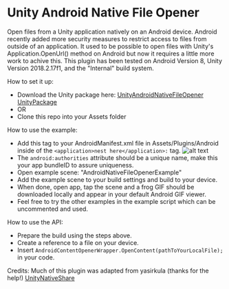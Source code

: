 # Unity Android Native File Opener
Open files from a Unity application natively on an Android device. 
Android recently added more security measures to restrict access to files from outside of an application. It used to be possible to open files with Unity's Application.OpenUrl() method on Android but now it requires a little more work to achive this. This plugin has been tested on Android Version 8, Unity Version 2018.2.17f1, and the "Internal" build system.

How to set it up:
- Download the Unity package here: [UnityAndroidNativeFileOpener UnityPackage](https://github.com/Andy-Roger/UnityAndroidNativeFileOpener/raw/master/AndroidContentOpener.unitypackage)
- OR
- Clone this repo into your Assets folder

How to use the example:
- Add this tag to your AndroidManifest.xml file in Assets/Plugins/Android inside of the ```<application>nest here</application>:``` tag.
![alt text](https://github.com/Andy-Roger/UnityAndroidNativeFileOpener/blob/master/Images/AssetManifestProviderImage.png)
- The ```android:authorities``` attribute should be a unique name, make this your app bundleID to assure uniqueness.
- Open example scene: "AndroidNativeFileOpenerExample"
- Add the example scene to your build settings and build to your device.
- When done, open app, tap the scene and a frog GIF should be downloaded locally and appear in your default Android GIF viewer.
- Feel free to try the other examples in the example script which can be uncommented and used.

How to use the API:
- Prepare the build using the steps above.
- Create a reference to a file on your device.
- Insert ```AndroidContentOpenerWrapper.OpenContent(pathToYourLocalFile);``` in your code.

Credits: Much of this plugin was adapted from yasirkula (thanks for the help!) [UnityNativeShare](https://github.com/yasirkula/UnityNativeShare)
